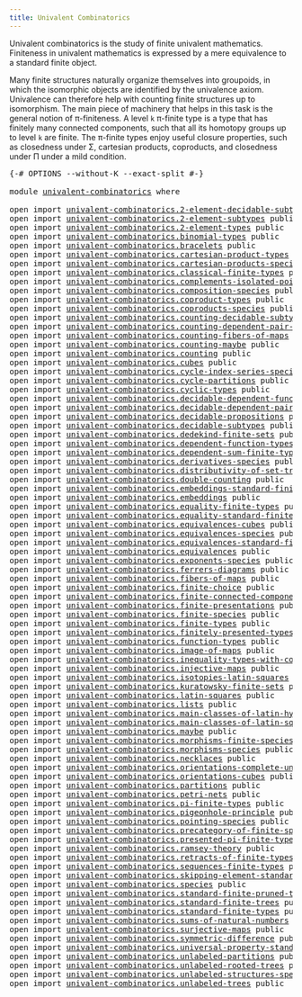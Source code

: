 ```yaml
---
title: Univalent Combinatorics
---
```


Univalent combinatorics is the study of finite univalent mathematics. Finiteness in univalent mathematics is expressed by a mere equivalence to a standard finite object.

Many finite structures naturally organize themselves into groupoids, in which the isomorphic objects are identified by the univalence axiom. Univalence can therefore help with counting finite structures up to isomorphism. The main piece of machinery that helps in this task is the general notion of π-finiteness. A level `k` π-finite type is a type that has finitely many connected components, such that all its homotopy groups up to level `k` are finite. The π-finite types enjoy useful closure properties, such as closedness under Σ, cartesian products, coproducts, and closedness under Π under a mild condition.

<pre class="Agda"><a id="836" class="Symbol">{-#</a> <a id="840" class="Keyword">OPTIONS</a> <a id="848" class="Pragma">--without-K</a> <a id="860" class="Pragma">--exact-split</a> <a id="874" class="Symbol">#-}</a>

<a id="879" class="Keyword">module</a> <a id="886" href="univalent-combinatorics.html" class="Module">univalent-combinatorics</a> <a id="910" class="Keyword">where</a>

<a id="917" class="Keyword">open</a> <a id="922" class="Keyword">import</a> <a id="929" href="univalent-combinatorics.2-element-decidable-subtypes.html" class="Module">univalent-combinatorics.2-element-decidable-subtypes</a> <a id="982" class="Keyword">public</a>
<a id="989" class="Keyword">open</a> <a id="994" class="Keyword">import</a> <a id="1001" href="univalent-combinatorics.2-element-subtypes.html" class="Module">univalent-combinatorics.2-element-subtypes</a> <a id="1044" class="Keyword">public</a>
<a id="1051" class="Keyword">open</a> <a id="1056" class="Keyword">import</a> <a id="1063" href="univalent-combinatorics.2-element-types.html" class="Module">univalent-combinatorics.2-element-types</a> <a id="1103" class="Keyword">public</a>
<a id="1110" class="Keyword">open</a> <a id="1115" class="Keyword">import</a> <a id="1122" href="univalent-combinatorics.binomial-types.html" class="Module">univalent-combinatorics.binomial-types</a> <a id="1161" class="Keyword">public</a>
<a id="1168" class="Keyword">open</a> <a id="1173" class="Keyword">import</a> <a id="1180" href="univalent-combinatorics.bracelets.html" class="Module">univalent-combinatorics.bracelets</a> <a id="1214" class="Keyword">public</a>
<a id="1221" class="Keyword">open</a> <a id="1226" class="Keyword">import</a> <a id="1233" href="univalent-combinatorics.cartesian-product-types.html" class="Module">univalent-combinatorics.cartesian-product-types</a> <a id="1281" class="Keyword">public</a>
<a id="1288" class="Keyword">open</a> <a id="1293" class="Keyword">import</a> <a id="1300" href="univalent-combinatorics.cartesian-products-species.html" class="Module">univalent-combinatorics.cartesian-products-species</a> <a id="1351" class="Keyword">public</a>
<a id="1358" class="Keyword">open</a> <a id="1363" class="Keyword">import</a> <a id="1370" href="univalent-combinatorics.classical-finite-types.html" class="Module">univalent-combinatorics.classical-finite-types</a> <a id="1417" class="Keyword">public</a>
<a id="1424" class="Keyword">open</a> <a id="1429" class="Keyword">import</a> <a id="1436" href="univalent-combinatorics.complements-isolated-points.html" class="Module">univalent-combinatorics.complements-isolated-points</a> <a id="1488" class="Keyword">public</a>
<a id="1495" class="Keyword">open</a> <a id="1500" class="Keyword">import</a> <a id="1507" href="univalent-combinatorics.composition-species.html" class="Module">univalent-combinatorics.composition-species</a> <a id="1551" class="Keyword">public</a>
<a id="1558" class="Keyword">open</a> <a id="1563" class="Keyword">import</a> <a id="1570" href="univalent-combinatorics.coproduct-types.html" class="Module">univalent-combinatorics.coproduct-types</a> <a id="1610" class="Keyword">public</a>
<a id="1617" class="Keyword">open</a> <a id="1622" class="Keyword">import</a> <a id="1629" href="univalent-combinatorics.coproducts-species.html" class="Module">univalent-combinatorics.coproducts-species</a> <a id="1672" class="Keyword">public</a>
<a id="1679" class="Keyword">open</a> <a id="1684" class="Keyword">import</a> <a id="1691" href="univalent-combinatorics.counting-decidable-subtypes.html" class="Module">univalent-combinatorics.counting-decidable-subtypes</a> <a id="1743" class="Keyword">public</a>
<a id="1750" class="Keyword">open</a> <a id="1755" class="Keyword">import</a> <a id="1762" href="univalent-combinatorics.counting-dependent-pair-types.html" class="Module">univalent-combinatorics.counting-dependent-pair-types</a> <a id="1816" class="Keyword">public</a>
<a id="1823" class="Keyword">open</a> <a id="1828" class="Keyword">import</a> <a id="1835" href="univalent-combinatorics.counting-fibers-of-maps.html" class="Module">univalent-combinatorics.counting-fibers-of-maps</a> <a id="1883" class="Keyword">public</a>
<a id="1890" class="Keyword">open</a> <a id="1895" class="Keyword">import</a> <a id="1902" href="univalent-combinatorics.counting-maybe.html" class="Module">univalent-combinatorics.counting-maybe</a> <a id="1941" class="Keyword">public</a>
<a id="1948" class="Keyword">open</a> <a id="1953" class="Keyword">import</a> <a id="1960" href="univalent-combinatorics.counting.html" class="Module">univalent-combinatorics.counting</a> <a id="1993" class="Keyword">public</a>
<a id="2000" class="Keyword">open</a> <a id="2005" class="Keyword">import</a> <a id="2012" href="univalent-combinatorics.cubes.html" class="Module">univalent-combinatorics.cubes</a> <a id="2042" class="Keyword">public</a>
<a id="2049" class="Keyword">open</a> <a id="2054" class="Keyword">import</a> <a id="2061" href="univalent-combinatorics.cycle-index-series-species.html" class="Module">univalent-combinatorics.cycle-index-series-species</a> <a id="2112" class="Keyword">public</a>
<a id="2119" class="Keyword">open</a> <a id="2124" class="Keyword">import</a> <a id="2131" href="univalent-combinatorics.cycle-partitions.html" class="Module">univalent-combinatorics.cycle-partitions</a> <a id="2172" class="Keyword">public</a>
<a id="2179" class="Keyword">open</a> <a id="2184" class="Keyword">import</a> <a id="2191" href="univalent-combinatorics.cyclic-types.html" class="Module">univalent-combinatorics.cyclic-types</a> <a id="2228" class="Keyword">public</a>
<a id="2235" class="Keyword">open</a> <a id="2240" class="Keyword">import</a> <a id="2247" href="univalent-combinatorics.decidable-dependent-function-types.html" class="Module">univalent-combinatorics.decidable-dependent-function-types</a> <a id="2306" class="Keyword">public</a>
<a id="2313" class="Keyword">open</a> <a id="2318" class="Keyword">import</a> <a id="2325" href="univalent-combinatorics.decidable-dependent-pair-types.html" class="Module">univalent-combinatorics.decidable-dependent-pair-types</a> <a id="2380" class="Keyword">public</a>
<a id="2387" class="Keyword">open</a> <a id="2392" class="Keyword">import</a> <a id="2399" href="univalent-combinatorics.decidable-propositions.html" class="Module">univalent-combinatorics.decidable-propositions</a> <a id="2446" class="Keyword">public</a>
<a id="2453" class="Keyword">open</a> <a id="2458" class="Keyword">import</a> <a id="2465" href="univalent-combinatorics.decidable-subtypes.html" class="Module">univalent-combinatorics.decidable-subtypes</a> <a id="2508" class="Keyword">public</a>
<a id="2515" class="Keyword">open</a> <a id="2520" class="Keyword">import</a> <a id="2527" href="univalent-combinatorics.dedekind-finite-sets.html" class="Module">univalent-combinatorics.dedekind-finite-sets</a> <a id="2572" class="Keyword">public</a>
<a id="2579" class="Keyword">open</a> <a id="2584" class="Keyword">import</a> <a id="2591" href="univalent-combinatorics.dependent-function-types.html" class="Module">univalent-combinatorics.dependent-function-types</a> <a id="2640" class="Keyword">public</a>
<a id="2647" class="Keyword">open</a> <a id="2652" class="Keyword">import</a> <a id="2659" href="univalent-combinatorics.dependent-sum-finite-types.html" class="Module">univalent-combinatorics.dependent-sum-finite-types</a> <a id="2710" class="Keyword">public</a>
<a id="2717" class="Keyword">open</a> <a id="2722" class="Keyword">import</a> <a id="2729" href="univalent-combinatorics.derivatives-species.html" class="Module">univalent-combinatorics.derivatives-species</a> <a id="2773" class="Keyword">public</a>
<a id="2780" class="Keyword">open</a> <a id="2785" class="Keyword">import</a> <a id="2792" href="univalent-combinatorics.distributivity-of-set-truncation-over-finite-products.html" class="Module">univalent-combinatorics.distributivity-of-set-truncation-over-finite-products</a> <a id="2870" class="Keyword">public</a>
<a id="2877" class="Keyword">open</a> <a id="2882" class="Keyword">import</a> <a id="2889" href="univalent-combinatorics.double-counting.html" class="Module">univalent-combinatorics.double-counting</a> <a id="2929" class="Keyword">public</a>
<a id="2936" class="Keyword">open</a> <a id="2941" class="Keyword">import</a> <a id="2948" href="univalent-combinatorics.embeddings-standard-finite-types.html" class="Module">univalent-combinatorics.embeddings-standard-finite-types</a> <a id="3005" class="Keyword">public</a>
<a id="3012" class="Keyword">open</a> <a id="3017" class="Keyword">import</a> <a id="3024" href="univalent-combinatorics.embeddings.html" class="Module">univalent-combinatorics.embeddings</a> <a id="3059" class="Keyword">public</a>
<a id="3066" class="Keyword">open</a> <a id="3071" class="Keyword">import</a> <a id="3078" href="univalent-combinatorics.equality-finite-types.html" class="Module">univalent-combinatorics.equality-finite-types</a> <a id="3124" class="Keyword">public</a>
<a id="3131" class="Keyword">open</a> <a id="3136" class="Keyword">import</a> <a id="3143" href="univalent-combinatorics.equality-standard-finite-types.html" class="Module">univalent-combinatorics.equality-standard-finite-types</a> <a id="3198" class="Keyword">public</a>
<a id="3205" class="Keyword">open</a> <a id="3210" class="Keyword">import</a> <a id="3217" href="univalent-combinatorics.equivalences-cubes.html" class="Module">univalent-combinatorics.equivalences-cubes</a> <a id="3260" class="Keyword">public</a>
<a id="3267" class="Keyword">open</a> <a id="3272" class="Keyword">import</a> <a id="3279" href="univalent-combinatorics.equivalences-species.html" class="Module">univalent-combinatorics.equivalences-species</a> <a id="3324" class="Keyword">public</a>
<a id="3331" class="Keyword">open</a> <a id="3336" class="Keyword">import</a> <a id="3343" href="univalent-combinatorics.equivalences-standard-finite-types.html" class="Module">univalent-combinatorics.equivalences-standard-finite-types</a> <a id="3402" class="Keyword">public</a>
<a id="3409" class="Keyword">open</a> <a id="3414" class="Keyword">import</a> <a id="3421" href="univalent-combinatorics.equivalences.html" class="Module">univalent-combinatorics.equivalences</a> <a id="3458" class="Keyword">public</a>
<a id="3465" class="Keyword">open</a> <a id="3470" class="Keyword">import</a> <a id="3477" href="univalent-combinatorics.exponents-species.html" class="Module">univalent-combinatorics.exponents-species</a> <a id="3519" class="Keyword">public</a>
<a id="3526" class="Keyword">open</a> <a id="3531" class="Keyword">import</a> <a id="3538" href="univalent-combinatorics.ferrers-diagrams.html" class="Module">univalent-combinatorics.ferrers-diagrams</a> <a id="3579" class="Keyword">public</a>
<a id="3586" class="Keyword">open</a> <a id="3591" class="Keyword">import</a> <a id="3598" href="univalent-combinatorics.fibers-of-maps.html" class="Module">univalent-combinatorics.fibers-of-maps</a> <a id="3637" class="Keyword">public</a>
<a id="3644" class="Keyword">open</a> <a id="3649" class="Keyword">import</a> <a id="3656" href="univalent-combinatorics.finite-choice.html" class="Module">univalent-combinatorics.finite-choice</a> <a id="3694" class="Keyword">public</a>
<a id="3701" class="Keyword">open</a> <a id="3706" class="Keyword">import</a> <a id="3713" href="univalent-combinatorics.finite-connected-components.html" class="Module">univalent-combinatorics.finite-connected-components</a> <a id="3765" class="Keyword">public</a>
<a id="3772" class="Keyword">open</a> <a id="3777" class="Keyword">import</a> <a id="3784" href="univalent-combinatorics.finite-presentations.html" class="Module">univalent-combinatorics.finite-presentations</a> <a id="3829" class="Keyword">public</a>
<a id="3836" class="Keyword">open</a> <a id="3841" class="Keyword">import</a> <a id="3848" href="univalent-combinatorics.finite-species.html" class="Module">univalent-combinatorics.finite-species</a> <a id="3887" class="Keyword">public</a>
<a id="3894" class="Keyword">open</a> <a id="3899" class="Keyword">import</a> <a id="3906" href="univalent-combinatorics.finite-types.html" class="Module">univalent-combinatorics.finite-types</a> <a id="3943" class="Keyword">public</a>
<a id="3950" class="Keyword">open</a> <a id="3955" class="Keyword">import</a> <a id="3962" href="univalent-combinatorics.finitely-presented-types.html" class="Module">univalent-combinatorics.finitely-presented-types</a> <a id="4011" class="Keyword">public</a>
<a id="4018" class="Keyword">open</a> <a id="4023" class="Keyword">import</a> <a id="4030" href="univalent-combinatorics.function-types.html" class="Module">univalent-combinatorics.function-types</a> <a id="4069" class="Keyword">public</a>
<a id="4076" class="Keyword">open</a> <a id="4081" class="Keyword">import</a> <a id="4088" href="univalent-combinatorics.image-of-maps.html" class="Module">univalent-combinatorics.image-of-maps</a> <a id="4126" class="Keyword">public</a>
<a id="4133" class="Keyword">open</a> <a id="4138" class="Keyword">import</a> <a id="4145" href="univalent-combinatorics.inequality-types-with-counting.html" class="Module">univalent-combinatorics.inequality-types-with-counting</a> <a id="4200" class="Keyword">public</a>
<a id="4207" class="Keyword">open</a> <a id="4212" class="Keyword">import</a> <a id="4219" href="univalent-combinatorics.injective-maps.html" class="Module">univalent-combinatorics.injective-maps</a> <a id="4258" class="Keyword">public</a>
<a id="4265" class="Keyword">open</a> <a id="4270" class="Keyword">import</a> <a id="4277" href="univalent-combinatorics.isotopies-latin-squares.html" class="Module">univalent-combinatorics.isotopies-latin-squares</a> <a id="4325" class="Keyword">public</a>
<a id="4332" class="Keyword">open</a> <a id="4337" class="Keyword">import</a> <a id="4344" href="univalent-combinatorics.kuratowsky-finite-sets.html" class="Module">univalent-combinatorics.kuratowsky-finite-sets</a> <a id="4391" class="Keyword">public</a>
<a id="4398" class="Keyword">open</a> <a id="4403" class="Keyword">import</a> <a id="4410" href="univalent-combinatorics.latin-squares.html" class="Module">univalent-combinatorics.latin-squares</a> <a id="4448" class="Keyword">public</a>
<a id="4455" class="Keyword">open</a> <a id="4460" class="Keyword">import</a> <a id="4467" href="univalent-combinatorics.lists.html" class="Module">univalent-combinatorics.lists</a> <a id="4497" class="Keyword">public</a>
<a id="4504" class="Keyword">open</a> <a id="4509" class="Keyword">import</a> <a id="4516" href="univalent-combinatorics.main-classes-of-latin-hypercubes.html" class="Module">univalent-combinatorics.main-classes-of-latin-hypercubes</a> <a id="4573" class="Keyword">public</a>
<a id="4580" class="Keyword">open</a> <a id="4585" class="Keyword">import</a> <a id="4592" href="univalent-combinatorics.main-classes-of-latin-squares.html" class="Module">univalent-combinatorics.main-classes-of-latin-squares</a> <a id="4646" class="Keyword">public</a>
<a id="4653" class="Keyword">open</a> <a id="4658" class="Keyword">import</a> <a id="4665" href="univalent-combinatorics.maybe.html" class="Module">univalent-combinatorics.maybe</a> <a id="4695" class="Keyword">public</a>
<a id="4702" class="Keyword">open</a> <a id="4707" class="Keyword">import</a> <a id="4714" href="univalent-combinatorics.morphisms-finite-species.html" class="Module">univalent-combinatorics.morphisms-finite-species</a> <a id="4763" class="Keyword">public</a>
<a id="4770" class="Keyword">open</a> <a id="4775" class="Keyword">import</a> <a id="4782" href="univalent-combinatorics.morphisms-species.html" class="Module">univalent-combinatorics.morphisms-species</a> <a id="4824" class="Keyword">public</a>
<a id="4831" class="Keyword">open</a> <a id="4836" class="Keyword">import</a> <a id="4843" href="univalent-combinatorics.necklaces.html" class="Module">univalent-combinatorics.necklaces</a> <a id="4877" class="Keyword">public</a>
<a id="4884" class="Keyword">open</a> <a id="4889" class="Keyword">import</a> <a id="4896" href="univalent-combinatorics.orientations-complete-undirected-graph.html" class="Module">univalent-combinatorics.orientations-complete-undirected-graph</a> <a id="4959" class="Keyword">public</a>
<a id="4966" class="Keyword">open</a> <a id="4971" class="Keyword">import</a> <a id="4978" href="univalent-combinatorics.orientations-cubes.html" class="Module">univalent-combinatorics.orientations-cubes</a> <a id="5021" class="Keyword">public</a>
<a id="5028" class="Keyword">open</a> <a id="5033" class="Keyword">import</a> <a id="5040" href="univalent-combinatorics.partitions.html" class="Module">univalent-combinatorics.partitions</a> <a id="5075" class="Keyword">public</a>
<a id="5082" class="Keyword">open</a> <a id="5087" class="Keyword">import</a> <a id="5094" href="univalent-combinatorics.petri-nets.html" class="Module">univalent-combinatorics.petri-nets</a> <a id="5129" class="Keyword">public</a>
<a id="5136" class="Keyword">open</a> <a id="5141" class="Keyword">import</a> <a id="5148" href="univalent-combinatorics.pi-finite-types.html" class="Module">univalent-combinatorics.pi-finite-types</a> <a id="5188" class="Keyword">public</a>
<a id="5195" class="Keyword">open</a> <a id="5200" class="Keyword">import</a> <a id="5207" href="univalent-combinatorics.pigeonhole-principle.html" class="Module">univalent-combinatorics.pigeonhole-principle</a> <a id="5252" class="Keyword">public</a>
<a id="5259" class="Keyword">open</a> <a id="5264" class="Keyword">import</a> <a id="5271" href="univalent-combinatorics.pointing-species.html" class="Module">univalent-combinatorics.pointing-species</a> <a id="5312" class="Keyword">public</a>
<a id="5319" class="Keyword">open</a> <a id="5324" class="Keyword">import</a> <a id="5331" href="univalent-combinatorics.precategory-of-finite-species.html" class="Module">univalent-combinatorics.precategory-of-finite-species</a> <a id="5385" class="Keyword">public</a>
<a id="5392" class="Keyword">open</a> <a id="5397" class="Keyword">import</a> <a id="5404" href="univalent-combinatorics.presented-pi-finite-types.html" class="Module">univalent-combinatorics.presented-pi-finite-types</a> <a id="5454" class="Keyword">public</a>
<a id="5461" class="Keyword">open</a> <a id="5466" class="Keyword">import</a> <a id="5473" href="univalent-combinatorics.ramsey-theory.html" class="Module">univalent-combinatorics.ramsey-theory</a> <a id="5511" class="Keyword">public</a>
<a id="5518" class="Keyword">open</a> <a id="5523" class="Keyword">import</a> <a id="5530" href="univalent-combinatorics.retracts-of-finite-types.html" class="Module">univalent-combinatorics.retracts-of-finite-types</a> <a id="5579" class="Keyword">public</a>
<a id="5586" class="Keyword">open</a> <a id="5591" class="Keyword">import</a> <a id="5598" href="univalent-combinatorics.sequences-finite-types.html" class="Module">univalent-combinatorics.sequences-finite-types</a> <a id="5645" class="Keyword">public</a>
<a id="5652" class="Keyword">open</a> <a id="5657" class="Keyword">import</a> <a id="5664" href="univalent-combinatorics.skipping-element-standard-finite-types.html" class="Module">univalent-combinatorics.skipping-element-standard-finite-types</a> <a id="5727" class="Keyword">public</a>
<a id="5734" class="Keyword">open</a> <a id="5739" class="Keyword">import</a> <a id="5746" href="univalent-combinatorics.species.html" class="Module">univalent-combinatorics.species</a> <a id="5778" class="Keyword">public</a>
<a id="5785" class="Keyword">open</a> <a id="5790" class="Keyword">import</a> <a id="5797" href="univalent-combinatorics.standard-finite-pruned-trees.html" class="Module">univalent-combinatorics.standard-finite-pruned-trees</a> <a id="5850" class="Keyword">public</a>
<a id="5857" class="Keyword">open</a> <a id="5862" class="Keyword">import</a> <a id="5869" href="univalent-combinatorics.standard-finite-trees.html" class="Module">univalent-combinatorics.standard-finite-trees</a> <a id="5915" class="Keyword">public</a>
<a id="5922" class="Keyword">open</a> <a id="5927" class="Keyword">import</a> <a id="5934" href="univalent-combinatorics.standard-finite-types.html" class="Module">univalent-combinatorics.standard-finite-types</a> <a id="5980" class="Keyword">public</a>
<a id="5987" class="Keyword">open</a> <a id="5992" class="Keyword">import</a> <a id="5999" href="univalent-combinatorics.sums-of-natural-numbers.html" class="Module">univalent-combinatorics.sums-of-natural-numbers</a> <a id="6047" class="Keyword">public</a>
<a id="6054" class="Keyword">open</a> <a id="6059" class="Keyword">import</a> <a id="6066" href="univalent-combinatorics.surjective-maps.html" class="Module">univalent-combinatorics.surjective-maps</a> <a id="6106" class="Keyword">public</a>
<a id="6113" class="Keyword">open</a> <a id="6118" class="Keyword">import</a> <a id="6125" href="univalent-combinatorics.symmetric-difference.html" class="Module">univalent-combinatorics.symmetric-difference</a> <a id="6170" class="Keyword">public</a>
<a id="6177" class="Keyword">open</a> <a id="6182" class="Keyword">import</a> <a id="6189" href="univalent-combinatorics.universal-property-standard-finite-types.html" class="Module">univalent-combinatorics.universal-property-standard-finite-types</a> <a id="6254" class="Keyword">public</a>
<a id="6261" class="Keyword">open</a> <a id="6266" class="Keyword">import</a> <a id="6273" href="univalent-combinatorics.unlabeled-partitions.html" class="Module">univalent-combinatorics.unlabeled-partitions</a> <a id="6318" class="Keyword">public</a>
<a id="6325" class="Keyword">open</a> <a id="6330" class="Keyword">import</a> <a id="6337" href="univalent-combinatorics.unlabeled-rooted-trees.html" class="Module">univalent-combinatorics.unlabeled-rooted-trees</a> <a id="6384" class="Keyword">public</a>
<a id="6391" class="Keyword">open</a> <a id="6396" class="Keyword">import</a> <a id="6403" href="univalent-combinatorics.unlabeled-structures-species.html" class="Module">univalent-combinatorics.unlabeled-structures-species</a> <a id="6456" class="Keyword">public</a>
<a id="6463" class="Keyword">open</a> <a id="6468" class="Keyword">import</a> <a id="6475" href="univalent-combinatorics.unlabeled-trees.html" class="Module">univalent-combinatorics.unlabeled-trees</a> <a id="6515" class="Keyword">public</a>
</pre>